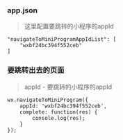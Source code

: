 ###  app.json
> 这里配置要跳转的小程序的appId
```
"navigateToMiniProgramAppIdList": [
	"wxbf24bc394f552ceb"
]
```

### 要跳转出去的页面
> appId - 要跳转的小程序的appId
```
wx.navigateToMiniProgram({
    appId: 'wxbf24bc394f552ceb',
    complete: function(res) {
    	console.log(res);
    }
});
```